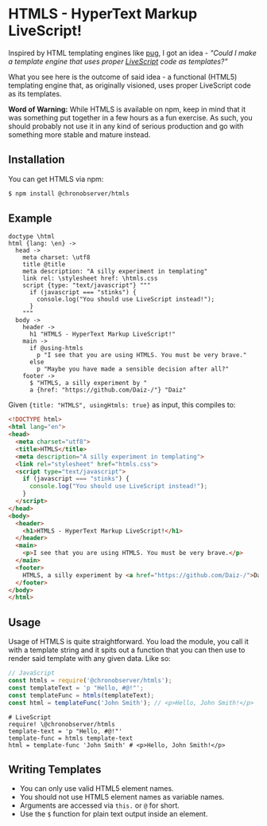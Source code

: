 # HTMLS - HyperText Markup LiveScript!

Inspired by HTML templating engines like [pug](https://pugjs.org/), I got an idea - *"Could I make a template engine that uses proper [LiveScript](http://livescript.net) code as templates?"*

What you see here is the outcome of said idea - a functional (HTML5) templating engine that, as originally visioned, uses proper LiveScript code as its templates.

**Word of Warning:** While HTMLS is available on npm, keep in mind that it was something put together in a few hours as a fun exercise. As such, you should probably not use it in any kind of serious production and go with something more stable and mature instead.

## Installation

You can get HTMLS via npm:

```bash
$ npm install @chronobserver/htmls
```

## Example

```livescript
doctype \html
html {lang: \en} ->
  head ->
    meta charset: \utf8
    title @title
    meta description: "A silly experiment in templating"
    link rel: \stylesheet href: \htmls.css
    script {type: "text/javascript"} """
      if (javascript === "stinks") {
        console.log("You should use LiveScript instead!");
      }
    """
  body ->
    header ->
      h1 "HTMLS - HyperText Markup LiveScript!" 
    main ->
      if @using-htmls
        p "I see that you are using HTMLS. You must be very brave."
      else
        p "Maybe you have made a sensible decision after all?"
    footer ->
      $ "HTMLS, a silly experiment by "
      a {href: "https://github.com/Daiz-/"} "Daiz"
```

Given `{title: "HTMLS", usingHtmls: true}` as input, this compiles to:

```html
<!DOCTYPE html>
<html lang="en">
<head>
  <meta charset="utf8">
  <title>HTMLS</title>
  <meta description="A silly experiment in templating">
  <link rel="stylesheet" href="htmls.css">
  <script type="text/javascript">
    if (javascript === "stinks") {
      console.log("You should use LiveScript instead!");
    }
  </script>
</head>
<body>
  <header>
    <h1>HTMLS - HyperText Markup LiveScript!</h1>
  </header>
  <main>
    <p>I see that you are using HTMLS. You must be very brave.</p>
  </main>
  <footer>
    HTMLS, a silly experiment by <a href="https://github.com/Daiz-/">Daiz</a>
  </footer>
</body>
</html>
```

## Usage

Usage of HTMLS is quite straightforward. You load the module, you call it with a template string and it spits out a function that you can then use to render said template with any given data. Like so:

```javascript
// JavaScript
const htmls = require('@chronobserver/htmls');
const templateText = 'p "Hello, #@!"';
const templateFunc = htmls(templateText);
const html = templateFunc('John Smith'); // <p>Hello, John Smith!</p>
```

```livescript
# LiveScript
require! \@chronobserver/htmls
template-text = 'p "Hello, #@!"'
template-func = htmls template-text
html = template-func 'John Smith' # <p>Hello, John Smith!</p>
```
## Writing Templates

- You can only use valid HTML5 element names.
- You should not use HTML5 element names as variable names.
- Arguments are accessed via `this.` or `@` for short.
- Use the `$` function for plain text output inside an element.
